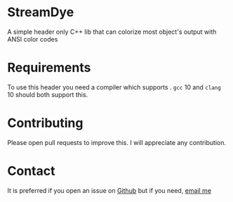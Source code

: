 # StreamDye
A simple header only C++ lib that can colorize most object's output with ANSI color codes

# Requirements
To use this header you need a compiler which supports <concepts>.
`gcc` 10 and `clang` 10 should both support this.

# Contributing
Please open pull requests to improve this. I will appreciate any contribution.

# Contact
It is preferred if you open an issue on [Github](https://github.com/gunqqer/StreamDye) but if you need, [email me](mailto:StreamDye@friithian.dev)
